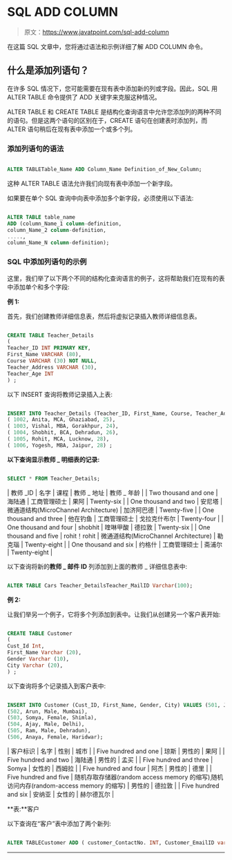 # SQL ADD COLUMN

> 原文：<https://www.javatpoint.com/sql-add-column>

在这篇 SQL 文章中，您将通过语法和示例详细了解 ADD COLUMN 命令。

## 什么是添加列语句？

在许多 SQL 情况下，您可能需要在现有表中添加新的列或字段。因此，SQL 用 ALTER TABLE 命令提供了 ADD 关键字来克服这种情况。

ALTER TABLE 和 CREATE TABLE 是结构化查询语言中允许您添加列的两种不同的语句。但是这两个语句的区别在于，CREATE 语句在创建表时添加列，而 ALTER 语句稍后在现有表中添加一个或多个列。

### 添加列语句的语法

```sql

ALTER TABLETable_Name ADD Column_Name Definition_of_New_Column;

```

这种 ALTER TABLE 语法允许我们向现有表中添加一个新字段。

如果要在单个 SQL 查询中向表中添加多个新字段，必须使用以下语法:

```sql

ALTER TABLE table_name
ADD (column_Name_1 column-definition,  
column_Name_2 column-definition,  
.....,  
column_Name_N column-definition);  

```

### SQL 中添加列语句的示例

这里，我们举了以下两个不同的结构化查询语言的例子，这将帮助我们在现有的表中添加单个和多个字段:

**例 1:**

首先，我们创建教师详细信息表，然后将虚拟记录插入教师详细信息表。

```sql

CREATE TABLE Teacher_Details
(
Teacher_ID INT PRIMARY KEY,
First_Name VARCHAR (80),  
Course VARCHAR (30) NOT NULL,    
Teacher_Address VARCHAR (30),  
Teacher_Age INT
) ;

```

以下 INSERT 查询将教师记录插入上表:

```sql

INSERT INTO Teacher_Details (Teacher_ID, First_Name, Course, Teacher_Address, Teacher_Age) VALUES( 2001, Arun, MBA, Goa, 26),
( 1002, Anita, MCA, Ghaziabad, 25),
( 1003, Vishal, MBA, Gorakhpur, 24),
( 1004, Shobhit, BCA, Dehradun, 26),
( 1005, Rohit, MCA, Lucknow, 28),
( 1006, Yogesh, MBA, Jaipur, 28) ;

```

**以下查询显示教师 _ 明细表的记录:**

```sql

SELECT * FROM Teacher_Details; 

```

| 教师 _ID | 名字 | 课程 | 教师 _ 地址 | 教师 _ 年龄 |
| Two thousand and one | 海陆通 | 工商管理硕士 | 果阿 | Twenty-six |
| One thousand and two | 安尼塔 | 微通道结构(MicroChannel Architecture) | 加济阿巴德 | Twenty-five |
| One thousand and three | 他在钓鱼 | 工商管理硕士 | 戈拉克什布尔 | Twenty-four |
| One thousand and four | shobhit | 喹啉甲酸 | 德拉敦 | Twenty-six |
| One thousand and five | rohit！rohit | 微通道结构(MicroChannel Architecture) | 勒克瑙 | Twenty-eight |
| One thousand and six | 约格什 | 工商管理硕士 | 斋浦尔 | Twenty-eight |

以下查询将新的**教师 _ 邮件 ID** 列添加到上面的教师 _ 详细信息表中:

```sql

ALTER TABLE Cars Teacher_DetailsTeacher_MailID Varchar(100);

```

**例 2:**

让我们举另一个例子，它将多个列添加到表中。让我们从创建另一个客户表开始:

```sql

CREATE TABLE Customer
(
Cust_Id Int,  
First_Name Varchar (20),  
Gender Varchar (10),
City Varchar (20),  
) ;

```

以下查询将多个记录插入到客户表中:

```sql

INSERT INTO Customer (Cust_ID, First_Name, Gender, City) VALUES (501, Jones, Male, Goa),
(502, Arun, Male, Mumbai), 
(503, Somya, Female, Shimla), 
(504, Ajay, Male, Delhi), 
(505, Ram, Male, Dehradun), 
(506, Anaya, Female, Haridwar); 

```

| 客户标识 | 名字 | 性别 | 城市 |
| Five hundred and one | 琼斯 | 男性的 | 果阿 |
| Five hundred and two | 海陆通 | 男性的 | 孟买 |
| Five hundred and three | Somya | 女性的 | 西姆拉 |
| Five hundred and four | 阿杰 | 男性的 | 德里 |
| Five hundred and five | 随机存取存储器(random access memory 的缩写)ˌ随机访问内存(random-access memory 的缩写) | 男性的 | 德拉敦 |
| Five hundred and six | 安纳亚 | 女性的 | 赫尔德瓦尔 |

**表:**客户

以下查询在“客户”表中添加了两个新列:

```sql

ALTER TABLECustomer ADD ( customer_ContactNo. INT, Customer_EmailID varchar(80);

```

* * *